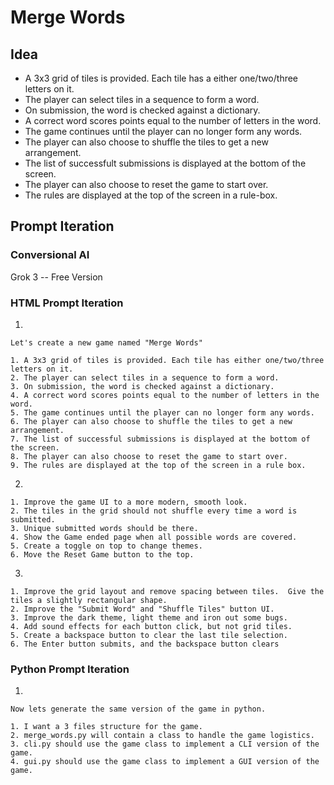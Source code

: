 # Merge Words

## Idea

- A 3x3 grid of tiles is provided. Each tile has a either one/two/three letters on it.
- The player can select tiles in a sequence to form a word.
- On submission, the word is checked against a dictionary.
- A correct word scores points equal to the number of letters in the word.
- The game continues until the player can no longer form any words.
- The player can also choose to shuffle the tiles to get a new arrangement.
- The list of successfult submissions is displayed at the bottom of the screen.
- The player can also choose to reset the game to start over.
- The rules are displayed at the top of the screen in a rule-box.


## Prompt Iteration

### Conversional AI

Grok 3 -- Free Version 

### HTML Prompt Iteration

1. 

    Let's create a new game named "Merge Words"

    1. A 3x3 grid of tiles is provided. Each tile has either one/two/three letters on it.
    2. The player can select tiles in a sequence to form a word.
    3. On submission, the word is checked against a dictionary.
    4. A correct word scores points equal to the number of letters in the word.
    5. The game continues until the player can no longer form any words.
    6. The player can also choose to shuffle the tiles to get a new arrangement.
    7. The list of successful submissions is displayed at the bottom of the screen.
    8. The player can also choose to reset the game to start over.
    9. The rules are displayed at the top of the screen in a rule box.

2. 

    1. Improve the game UI to a more modern, smooth look.
    2. The tiles in the grid should not shuffle every time a word is submitted.
    3. Unique submitted words should be there.
    4. Show the Game ended page when all possible words are covered.
    5. Create a toggle on top to change themes.
    6. Move the Reset Game button to the top.

3.

    1. Improve the grid layout and remove spacing between tiles.  Give the tiles a slightly rectangular shape.
    2. Improve the "Submit Word" and "Shuffle Tiles" button UI.
    3. Improve the dark theme, light theme and iron out some bugs.
    4. Add sound effects for each button click, but not grid tiles.
    5. Create a backspace button to clear the last tile selection.
    6. The Enter button submits, and the backspace button clears

### Python Prompt Iteration

1.

    Now lets generate the same version of the game in python.

    1. I want a 3 files structure for the game.
    2. merge_words.py will contain a class to handle the game logistics.
    3. cli.py should use the game class to implement a CLI version of the game.
    4. gui.py should use the game class to implement a GUI version of the game.

